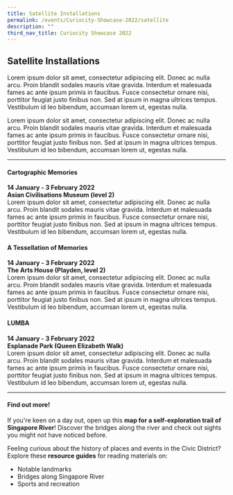 ```yaml
---
title: Satellite Installations
permalink: /events/Curiocity-Showcase-2022/satellite
description: ""
third_nav_title: Curiocity Showcase 2022
---
```

## **Satellite Installations**
Lorem ipsum dolor sit amet, consectetur adipiscing elit. Donec ac nulla arcu. Proin blandit sodales mauris vitae gravida. Interdum et malesuada fames ac ante ipsum primis in faucibus. Fusce consectetur ornare nisi, porttitor feugiat justo finibus non. Sed at ipsum in magna ultrices tempus. Vestibulum id leo bibendum, accumsan lorem ut, egestas nulla. 

Lorem ipsum dolor sit amet, consectetur adipiscing elit. Donec ac nulla arcu. Proin blandit sodales mauris vitae gravida. Interdum et malesuada fames ac ante ipsum primis in faucibus. Fusce consectetur ornare nisi, porttitor feugiat justo finibus non. Sed at ipsum in magna ultrices tempus. Vestibulum id leo bibendum, accumsan lorem ut, egestas nulla. 

___

#### **Cartographic Memories**
**14 January - 3 February 2022**
<br>**Asian Civilisations Museum (level 2)**
<br>Lorem ipsum dolor sit amet, consectetur adipiscing elit. Donec ac nulla arcu. Proin blandit sodales mauris vitae gravida. Interdum et malesuada fames ac ante ipsum primis in faucibus. Fusce consectetur ornare nisi, porttitor feugiat justo finibus non. Sed at ipsum in magna ultrices tempus. Vestibulum id leo bibendum, accumsan lorem ut, egestas nulla. 

#### **A Tessellation of Memories**
**14 January - 3 February 2022**
<br>**The Arts House (Playden, level 2)**
<br>Lorem ipsum dolor sit amet, consectetur adipiscing elit. Donec ac nulla arcu. Proin blandit sodales mauris vitae gravida. Interdum et malesuada fames ac ante ipsum primis in faucibus. Fusce consectetur ornare nisi, porttitor feugiat justo finibus non. Sed at ipsum in magna ultrices tempus. Vestibulum id leo bibendum, accumsan lorem ut, egestas nulla. 

#### **LUMBA**
**14 January - 3 February 2022**
<br>**Esplanade Park (Queen Elizabeth Walk)**
<br>Lorem ipsum dolor sit amet, consectetur adipiscing elit. Donec ac nulla arcu. Proin blandit sodales mauris vitae gravida. Interdum et malesuada fames ac ante ipsum primis in faucibus. Fusce consectetur ornare nisi, porttitor feugiat justo finibus non. Sed at ipsum in magna ultrices tempus. Vestibulum id leo bibendum, accumsan lorem ut, egestas nulla. 

___

#### **Find out more!**
If you're keen on a day out, open up this **map for a self-exploration trail of Singapore River**! Discover the bridges along the river and check out sights you might not have noticed before.

Feeling curious about the history of places and events in the Civic District? Explore these **resource guides** for reading materials on:
* Notable landmarks
* Bridges along Singapore River
* Sports and recreation